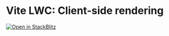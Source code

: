 # Vite LWC: Client-side rendering

[![Open in StackBlitz](https://developer.stackblitz.com/img/open_in_stackblitz.svg)](https://stackblitz.com/github/cardoso/vite-plugin-lwc/tree/main/examples/csr)
